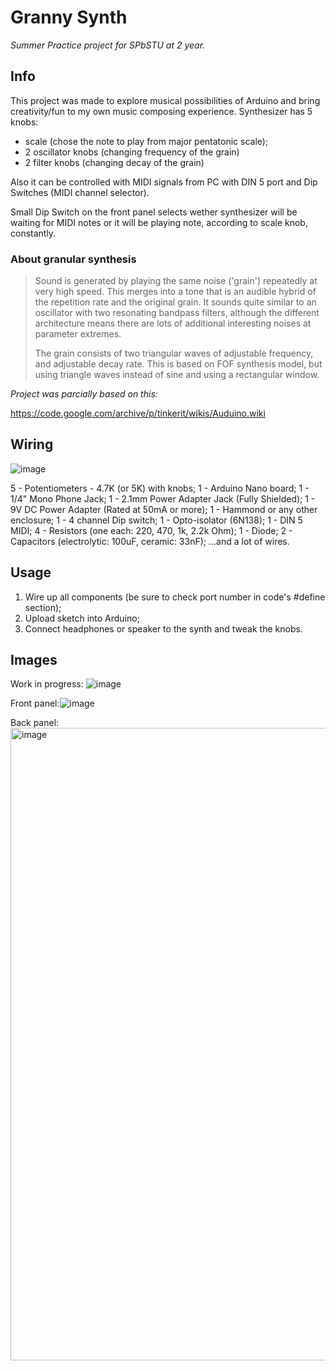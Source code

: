 # Granny Synth
_Summer Practice project for SPbSTU at 2 year._

## Info

This project was made to explore musical possibilities of Arduino and bring creativity/fun to my own music composing experience. Synthesizer has 5 knobs: 
- scale (chose the note to play from major pentatonic scale);
- 2 oscillator knobs (changing frequency of the grain)
- 2 filter knobs (changing decay of the grain)

Also it can be controlled with MIDI signals from PC with DIN 5 port and Dip Switches (MIDI channel selector).

Small Dip Switch on the front panel selects wether synthesizer will be waiting for MIDI notes or it will be playing note, according to scale knob, constantly.

### About granular synthesis

>Sound is generated by playing the same noise ('grain') repeatedly at very high speed. This merges into a tone that is an audible hybrid of the repetition rate and the original grain. It sounds quite similar to an oscillator with two resonating bandpass filters, although the different architecture means there are lots of additional interesting noises at parameter extremes.
>
>The grain consists of two triangular waves of adjustable frequency, and adjustable decay rate. This is based on FOF synthesis model, but using triangle waves instead of sine and using a rectangular window.

_Project was parcially based on this:_

https://code.google.com/archive/p/tinkerit/wikis/Auduino.wiki

## Wiring

![image](https://user-images.githubusercontent.com/22761161/163219892-7c928f1e-1dc0-4c46-a782-65341b25fa20.png)

5 - Potentiometers - 4.7K (or 5K) with knobs;
1 - Arduino Nano board;
1 - 1/4" Mono Phone Jack;
1 - 2.1mm Power Adapter Jack (Fully Shielded);
1 - 9V DC Power Adapter (Rated at 50mA or more);
1 - Hammond or any other enclosure;
1 - 4 channel Dip switch;
1 - Opto-isolator (6N138);
1 - DIN 5 MIDI;
4 - Resistors (one each: 220, 470, 1k, 2.2k Ohm);
1 - Diode;
2 - Capacitors (electrolytic: 100uF, ceramic: 33nF);
...and a lot of wires.

## Usage

1. Wire up all components (be sure to check port number in code's #define section);
2. Upload sketch into Arduino;
3. Connect headphones or speaker to the synth and tweak the knobs.

## Images

Work in progress: ![image](https://user-images.githubusercontent.com/22761161/163351711-dca1b3ee-88e0-4891-ad6a-944c2fbe0379.png)

Front panel:![image](https://user-images.githubusercontent.com/22761161/163351138-2c141bd1-5f7e-48b8-abb1-efdc9453e5e9.png)

Back panel: <img width="1012" alt="image" src="https://user-images.githubusercontent.com/22761161/163351536-09b1a596-bee1-430b-abf2-b4c312356602.png">

